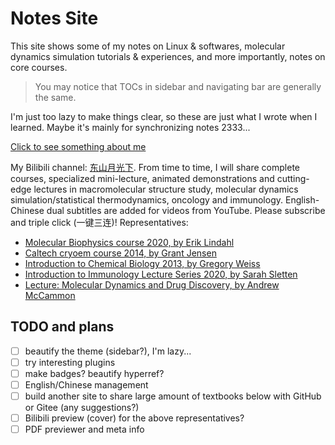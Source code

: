 # Notes Site

This site shows some of my notes on Linux \& softwares, molecular dynamics simulation tutorials \& experiences, and more importantly, notes on core courses.

> You may notice that TOCs in sidebar and navigating bar are generally the same.

I'm just too lazy to make things clear, so these are just what I wrote when I learned. Maybe it's mainly for synchronizing notes 2333...

<a href="https://gxf1212.github.io/notes/#/utils/about" target="_self">Click to see something about me</a>

My Bilibili channel: [东山月光下](https://space.bilibili.com/441196634). From time to time, I will share complete courses, specialized mini-lecture, animated demonstrations and cutting-edge lectures in macromolecular structure study, molecular dynamics simulation/statistical thermodynamics, oncology and immunology. English-Chinese dual subtitles are added for videos from YouTube. Please subscribe and triple click (一键三连)! Representatives:

- [Molecular Biophysics course 2020, by Erik Lindahl](https://www.bilibili.com/video/BV1gL411471e)
- [Caltech cryoem course 2014, by Grant Jensen](https://www.bilibili.com/video/BV143411k7KJ)
- [Introduction to Chemical Biology 2013, by Gregory Weiss](https://www.bilibili.com/video/BV1h34y1n7Rk)
- [Introduction to Immunology Lecture Series 2020, by Sarah Sletten](https://www.bilibili.com/video/BV1Lr4y1h7zN)
- [Lecture: Molecular Dynamics and Drug Discovery, by Andrew McCammon](https://www.bilibili.com/video/BV1Fq4y1A7Sc)

## TODO and plans

- [ ] beautify the theme (sidebar?), I'm lazy...
- [ ] try interesting plugins
- [ ] make badges? beautify hyperref?
- [ ] English/Chinese management
- [ ] build another site to share large amount of textbooks below with GitHub or Gitee (any suggestions?)
- [ ] Bilibili preview (cover) for the above representatives?
- [ ] PDF previewer and meta info
